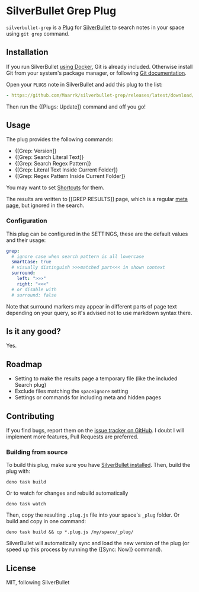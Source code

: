 # SilverBullet Grep Plug

`silverbullet-grep` is a [Plug](https://silverbullet.md/Plugs) for [SilverBullet](https://silverbullet.md/) to search notes in your space using `git grep` command.

## Installation

If you run SilverBullet [using Docker](https://silverbullet.md/Install/Docker), Git is already included.
Otherwise install Git from your system's package manager, or following [Git documentation](https://git-scm.com/).

Open your `PLUGS` note in SilverBullet and add this plug to the list:

```yaml
- https://github.com/Maarrk/silverbullet-grep/releases/latest/download/grep.plug.js
```

Then run the {[Plugs: Update]} command and off you go!

## Usage

The plug provides the following commands:

- {[Grep: Version]}
- {[Grep: Search Literal Text]}
- {[Grep: Search Regex Pattern]}
- {[Grep: Literal Text Inside Current Folder]}
- {[Grep: Regex Pattern Inside Current Folder]}

You may want to set [Shortcuts](https://silverbullet.md/Shortcuts) for them.

The results are written to [[GREP RESULTS]] page, which is a regular [meta page](https://silverbullet.md/Meta%20Pages), but ignored in the search.

### Configuration

This plug can be configured in the SETTINGS, these are the default values and their usage:

```yaml
grep:
  # ignore case when search pattern is all lowercase
  smartCase: true
  # visually distinguish >>>matched part<<< in shown context
  surround:
    left: ">>>"
    right: "<<<"
  # or disable with
  # surround: false
```

Note that surround markers may appear in different parts of page text depending on your query, so it's advised not to use markdown syntax there.

## Is it any good?

Yes.

## Roadmap

- Setting to make the results page a temporary file (like the included Search plug)
- Exclude files matching the `spaceIgnore` setting
- Settings or commands for including meta and hidden pages

## Contributing

If you find bugs, report them on the [issue tracker on GitHub](https://github.com/Maarrk/silverbullet-grep/issues).
I doubt I will implement more features, Pull Requests are preferred.

### Building from source

To build this plug, make sure you have [SilverBullet installed](https://silverbullet.md/Install). Then, build the plug with:

```shell
deno task build
```

Or to watch for changes and rebuild automatically

```shell
deno task watch
```

Then, copy the resulting `.plug.js` file into your space's `_plug` folder. Or build and copy in one command:

```shell
deno task build && cp *.plug.js /my/space/_plug/
```

SilverBullet will automatically sync and load the new version of the plug (or speed up this process by running the {[Sync: Now]} command).

## License

MIT, following SilverBullet
